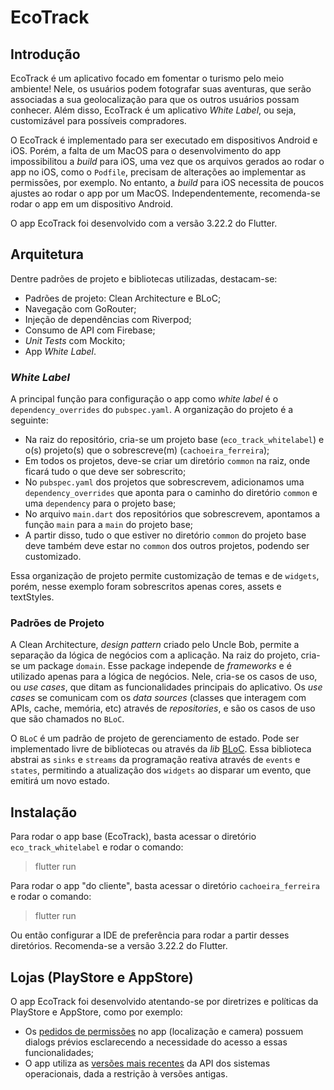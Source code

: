 # EcoTrack

## Introdução

EcoTrack é um aplicativo focado em fomentar o turismo pelo meio ambiente! Nele, os usuários podem fotografar suas aventuras, que serão associadas a sua geolocalização para que os outros usuários possam conhecer.
Além disso, EcoTrack é um aplicativo *White Label*, ou seja, customizável para possíveis compradores.

O EcoTrack é implementado para ser executado em dispositivos Android e iOS. Porém, a falta de um MacOS para o desenvolvimento do app impossibilitou a *build* para iOS, uma vez que os arquivos gerados ao rodar o app no iOS, como o `Podfile`, precisam de alterações ao implementar as permissões, por exemplo.
No entanto, a *build* para iOS necessita de poucos ajustes ao rodar o app por um MacOS.
Independentemente, recomenda-se rodar o app em um dispositivo Android.

O app EcoTrack foi desenvolvido com a versão 3.22.2 do Flutter.

## Arquitetura

Dentre padrões de projeto e bibliotecas utilizadas, destacam-se:
 * Padrões de projeto: Clean Architecture e BLoC;
 * Navegação com GoRouter;
 * Injeção de dependências com Riverpod;
 * Consumo de API com Firebase;
 * *Unit Tests* com Mockito;
 * App *White Label*.

### *White Label*

A principal função para configuração o app como *white label* é o `dependency_overrides` do `pubspec.yaml`.
A organização do projeto é a seguinte:
 * Na raiz do repositório, cria-se um projeto base (`eco_track_whitelabel`) e o(s) projeto(s) que o sobrescreve(m) (`cachoeira_ferreira`);
 * Em todos os projetos, deve-se criar um diretório `common` na raiz, onde ficará tudo o que deve ser sobrescrito;
 * No `pubspec.yaml` dos projetos que sobrescrevem, adicionamos uma `dependency_overrides` que aponta para o caminho do diretório `common` e uma `dependency` para o projeto base;
 * No arquivo `main.dart` dos repositórios que sobrescrevem, apontamos a função `main` para a `main` do projeto base;
 * A partir disso, tudo o que estiver no diretório `common` do projeto base deve também deve estar no `common` dos outros projetos, podendo ser customizado.

Essa organização de projeto permite customização de temas e de `widgets`, porém, nesse exemplo foram sobrescritos apenas cores, assets e textStyles.

### Padrões de Projeto

A Clean Architecture, *design pattern* criado pelo Uncle Bob, permite a separação da lógica de negócios com a aplicação.
Na raiz do projeto, cria-se um package `domain`. Esse package independe de *frameworks* e é utilizado apenas para a lógica de negócios. Nele, cria-se os casos de uso, ou *use cases*, que ditam as funcionalidades principais do aplicativo.
Os *use cases* se comunicam com os *data sources* (classes que interagem com APIs, cache, memória, etc) através de *repositories*, e são os casos de uso que são chamados no `BLoC`.

O `BLoC` é um padrão de projeto de gerenciamento de estado. Pode ser implementado livre de bibliotecas ou através da *lib* [BLoC](https://pub.dev/packages/flutter_bloc). 
Essa biblioteca abstrai as `sinks` e `streams` da programação reativa através de `events` e `states`, permitindo a atualização dos `widgets` ao disparar um evento, que emitirá um novo estado.

## Instalação

Para rodar o app base (EcoTrack), basta acessar o diretório `eco_track_whitelabel` e rodar o comando:
> flutter run

Para rodar o app "do cliente", basta acessar o diretório `cachoeira_ferreira` e rodar o comando:
> flutter run

Ou então configurar a IDE de preferência para rodar a partir desses diretórios.
Recomenda-se a versão 3.22.2 do Flutter.

## Lojas (PlayStore e AppStore)

O app EcoTrack foi desenvolvido atentando-se por diretrizes e políticas da PlayStore e AppStore, como por exemplo:
 * Os [pedidos de permissões](https://support.google.com/googleplay/android-developer/answer/9888170?visit_id=638566342931822175-1922719266&rd=1) no app (localização e camera) possuem dialogs prévios esclarecendo a necessidade do acesso a essas funcionalidades;
 * O app utiliza as [versões mais recentes](https://support.google.com/googleplay/android-developer/answer/11917020) da API dos sistemas operacionais, dada a restrição à versões antigas.